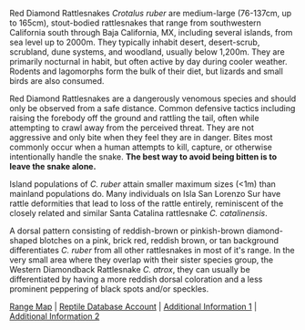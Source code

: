 Red Diamond Rattlesnakes *Crotalus ruber* are medium-large (76-137cm, up to 165cm), stout-bodied rattlesnakes that range from southwestern California south through Baja California, MX, including several islands, from sea level up to 2000m.  They typically inhabit desert, desert-scrub, scrubland, dune systems, and woodland, usually below 1,200m.  They are primarily nocturnal in habit, but often active by day during cooler weather.  Rodents and lagomorphs form the bulk of their diet, but lizards and small birds are also consumed.

Red Diamond Rattlesnakes are a dangerously venomous species and should only be observed from a safe distance.  Common defensive tactics including raising the forebody off the ground and rattling the tail, often while attempting to crawl away from the perceived threat.  They are not aggressive and only bite when they feel they are in danger.  Bites most commonly occur when a human attempts to kill, capture, or otherwise intentionally handle the snake.  **The best way to avoid being bitten is to leave the snake alone.**

Island populations of *C. ruber* attain smaller maximum sizes (<1m) than mainland populations do.  Many individuals on Isla San Lorenzo Sur have rattle deformities that lead to loss of the rattle entirely, reminiscent of the closely related and similar Santa Catalina rattlesnake *C. catalinensis*.

A dorsal pattern consisting of reddish-brown or pinkish-brown diamond-shaped blotches on a pink, brick red, reddish brown, or tan background differentiates *C. ruber* from all other rattlesnakes in most of it's range.  In the very small area where they overlap with their sister species group, the Western Diamondback Rattlesnake *C. atrox*, they can usually be differentiated by having a more reddish dorsal coloration and a less prominent peppering of black spots and/or speckles.

[Range Map](https://www.iucnredlist.org/species/64331/12771154)  |  [Reptile Database Account](https://reptile-database.reptarium.cz/species?genus=Crotalus&species=ruber)  |  [Additional Information 1](http://www.californiaherps.com/snakes/pages/c.ruber.html)  |  [Additional Information 2](https://animaldiversity.org/accounts/Crotalus_ruber/)